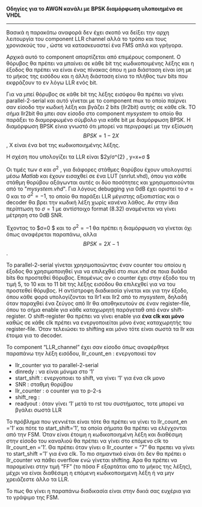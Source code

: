 **Οδηγίες για το AWGN κανάλι με BPSK διαμόρφωση υλοποιημένο σε VHDL**
___

Βασικά η παρακάτω αναφορά δεν έχει σκοπό να δείξει την αρχη λειτουργία του component LLR channel αλλά το τρόπο και τους χρονισκούς του , ώστε να κατασκευαστεί ένα FMS απλά και γρήγορα.

Αρχικά αυτό το component απαρτίζεται από επιμέρους component. Ο θόρυβος θα πρέπει να μπαίνει σε κάθε bit της κωδικοποιμένης λέξης και η έξοδος θα πρέπει να είναι ένας πίνακας όπου η μια διάσταση είναι ίση με το μήκος της εισόδου και η άλλη διάσταση είνια το πλήθος των bits που εκφράζουν το εν λόγω LLR ενός bit.

Για να μπεί θόρυβος σε κάθε bit της λέξης εισόφου θα πρέπει να γίνει parallel-2-serial και αυτό γίνεται με το component mux το οποίο παίρνει σαν είσοδο την κωδική λέξη και βγάζει 2 bits (llr2bit) αυτής σε κάθε clk. ΤΟ σήμα llr2bit θα μπει σαν είσοδο στο component *mysystem* το οποίο θα παράξει το διαμορφωμένο σύμβολο για κάθε bit με διαμόρφωση BPSK.
Η διαμόρφωση BPSK είνια γνωστό ότι μπορεί να περιγραφεί με την εξίσωση 
$$BPSK = 1 - 2 X$$ , X είναι ένα bot της κωδικοποιημένης λέξης.

Η σχέση που υπολογίζει τα LLR είναι  $2y/σ^{2} ,	y=x+σ $

Οι τιμές των σ και $σ^{2}$ , για διάφορες στάθμες θορύβου έχουν υπολογιστεί μέσω *Matlab* και έχουν εισαχθεί σε ένα LUT (snrlut.vhd), όπου για κάθε στάθμη θορύβου αξάγωνται αυτές οι δύο ποσότητες και χρησιμοποιούνται από το "*mysystem.vhd*".
Για λόγους debugging για 0dB έχει οριστεί το  $σ=0$ και το $σ^{2}=-1$,  το οποίο θα παράξει LLR μέγιστης αξιοπιστίας και ο decoder θα βρει την κωδική λέξη χωρίς κανένα λάθος. Αν στην ίδια περίπτωση το $σ=1$ με αντίστοιχο format (8.32) αναμένεται να γίνει μέτρηση στο 0dB SNR.

Έχοντας το $σ=0 $ και το $σ^{2}=-1$ θα πρέπει η διαμόρφωση να γίνεται όχι όπως αναφέρεται παραπάνω, αλλα $$BPSK = 2X - 1$$.


Το parallel-2-serial γίνεται χρησιμοποιώντας έναν counter του οποίου η έξοδος θα χρησιμοποιηθεί για να επιλεχθεί στο *mux.vhd* σε ποια δυάδα bits θα προστεθεί θόρυβος. Επομένως αν ο counter έχει στην έξοδο του τη τιμή 5, το 10 και το 11 bit της λέξης εισόδου θα επιλεχθεί για να του προστεθεί θόρυβος.
Η αντίστροφη διαδικασία γίνεται και για την έξοδο, όπου κάθε φορά υπολογίζονται τα llr1 και llr2 από το *mysystem*, δηλαδή όταν παραχθεί ένα ζεύγος από llr θα αποθηκευτούν σε έναν register-file, όπου το σήμα enable για κάθε καταχωρητή παράγεταθ από έναν shift-register. O shift-register θα πρέπει να γίνει enable για __ένα clk και μόνο__ καθώς σε κάθε clk πρέπει να ενεργοποιείται μόνο ένας καταχωρητής του register-file. Όταν τελειώσει το shifting και μόνο τότε είναι σωστά τα llr και έτοιμα για το decoder.

Το component “LLR_channel” έχει σαν είσοδο όπως αναφέρθηκε παραπάνω την λέξη εισόδου, llr_count_en	: ενεργοποιεί τον 


- llr_counter  για το parallel-2-serial
- dinredy	: να είναι μόνιμα στο ‘1’
- start_shift	: ενεργοποιει το shift, να γίνει ‘1’ για ένα clk μονο
- SNR		: σταθμη θορύβου
- llr_counter	: ο counter για το p-2-s
- shift_reg	: 
- readyout	: όταν γίνει ‘1’ μετά το rst του συστήματος, τοτε μπορεί να βγάλει σωστά LLR

Το πρόβλημα που γεννιέται είναι τότε θα πρέπει να γίνει το llr_count_en =’1’ και πότε το start_shift=’1’, τα οποία σήματα θα πρέπει να ελέγχονται από την FSM.
Όταν  είναι έτοιμη η κωδικοποιημένη λέξη και διαθέσιμη στην είσοδο του καναλιού θα πρέπει να γίνει στο επόμενο clk  το llr_count_en =’1’.
Θα πρέπει όταν γίνει ο llr_counter = “7”  θα πρεπει να γίνει το start_shift =’1’ για ένα clk.
Το πιο σημαντικό είναι ότι δεν θα πρέπει ο llr_counter να πάθει overflow ενώ γίνεται shifting. Άρα θα  πρέπει να παραμείνει στην τιμή “FF” (το πόσα F εξαρτάται απο το μήκος της λέξης), μέχρι να είναι διαθέσιμη η επόμενη κωδικοποιημενη λέξη ή να μην χρειάζεστε άλλο τα LLR.

Το πως θα γίνει η παραπάνω διαδικασία είναι στην δικιά σας ευχέρια για το γράψιμο της FSM.
